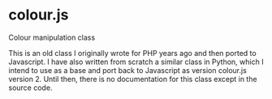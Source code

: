 colour.js
=========

Colour manipulation class

This is an old class I originally wrote for PHP years ago and then ported to 
Javascript. I have also written from scratch a similar class in Python, which I 
intend to use as a base and port back to Javascript as version colour.js version 
2. Until then, there is no documentation for this class except in the source 
code.
